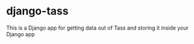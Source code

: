 # django-tass
This is a Django app for getting data out of Tass and storing it inside your Django app
